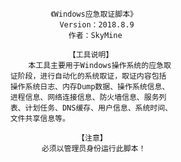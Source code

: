                    《Windows应急取证脚本》   	   
                     Version：2018.8.9		   
                       作者：SkyMine    	   

                       【工具说明】               	   
              本工具主要用于Windows操作系统的应急取	   
          证阶段，进行自动化的系统取证，取证内容包括   
          操作系统日志、内存Dump数据、操作系统信息、   
          进程信息、网络连接信息、防火墙信息、服务列   
          表、计划任务、DNS缓存、用户信息、系统时间、  
          文件共享信息等。	                           

                         【注意】     
                 必须以管理员身份运行此脚本！	 
